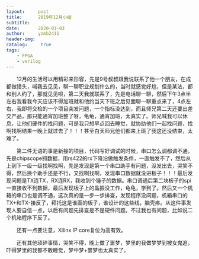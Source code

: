 ```yaml
---
layout:     post
title:      2019年12月小结
subtitle:   
date:       2020-01-03
author:     yzmb2411
header-img: 
catalog: 	 true
tags:
    - FPGA
    - verilog 
---
```


&emsp;&emsp;12月的生活可以用精彩来形容，先是9号叔叔跟我说联系了他一个朋友，在成都做猎头，喊我去见见，聊一聊职业规划什么的，当时就感觉好尬，但是某法，都和别人约了，那就见见呗，第二天我就联系了，先是电话聊一聊，然后下午3点半左右我看我今天应该不得加班就和他约当天下班之后见面聊一聊重点来了，4点左右，我即将交检的一个项目突发问题，一个指标没达到，而且师兄第二天还要出差交产品，那只能通宵加班整了呀，龟龟，通宵加班，太真实了。师兄喊我可以休息，让他们硬件的找问题，可是我只想早点回去睡觉，就协助他们一起找问题，找啊找啊结果一晚上就过去了！！！甚至白天师兄他们都来上班了我这还没结束，太难了。

&emsp;&emsp;第二件无语的事是新接的项目，代码写好调试的时候，串口怎么调都调不通，先是chipscope抓数据，用rs422的rx下降沿做触发条件，一直触发不了，然后从上到下一级一级找啊找啊，先是发现是第一个串口助手有问题，没发出去，哭笑不得，然后换个助手还是不行，又找啊找啊，发现串口数据就没进板子！！！最后发现问题是TX连TX，RX连RX，我收到个锤子的数据。串口调通后第二块板子的spi一直接收不到数据，最后发现板子上的晶振没工作，龟龟，学到了。然后又一个机箱的串口也是调不通，这次真的是一步一步排查，发现程序没问题，机箱串口的TX+和TX-接反了，拜托这是谁画的板子，谁设计的这些线，脑壳疼。从这件事发现人要自信一点，以后有问题先排查是不是硬件问题。不过我也有问题，比如说二个机箱程序下反了。

&emsp;&emsp;还有一点要注意，Xilinx IP core复位为高有效。

&emsp;&emsp;还有其他琐碎事情，哭笑不得，晚上做了噩梦，梦里的我做梦梦到被女鬼追，吓得梦里的我都不敢睡觉，梦中梦+噩梦也太真实了。


